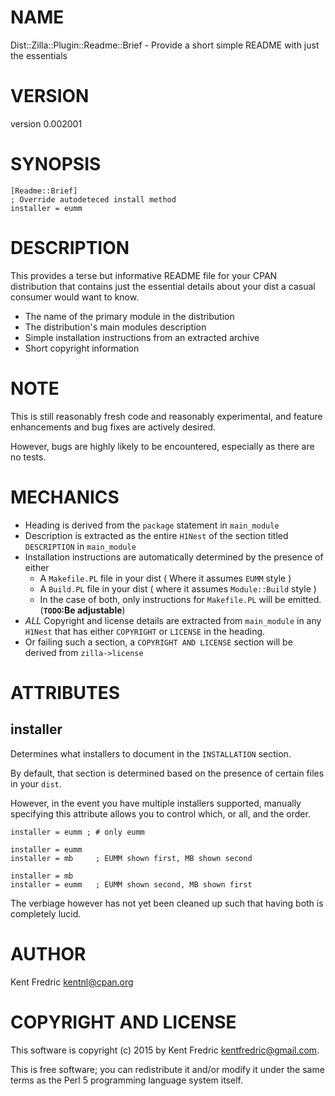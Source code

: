 # NAME

Dist::Zilla::Plugin::Readme::Brief - Provide a short simple README with just the essentials

# VERSION

version 0.002001

# SYNOPSIS

    [Readme::Brief]
    ; Override autodeteced install method
    installer = eumm

# DESCRIPTION

This provides a terse but informative README file for your CPAN distribution
that contains just the essential details about your dist a casual consumer would want to know.

- The name of the primary module in the distribution
- The distribution's main modules description
- Simple installation instructions from an extracted archive
- Short copyright information

# NOTE

This is still reasonably fresh code and reasonably experimental, and feature enhancements and bug fixes
are actively desired.

However, bugs are highly likely to be encountered, especially as there are no tests.

# MECHANICS

- Heading is derived from the `package` statement in `main_module`
- Description is extracted as the entire `H1Nest` of the section titled `DESCRIPTION` in `main_module`
- Installation instructions are automatically determined by the presence of either
    - A `Makefile.PL` file in your dist ( Where it assumes `EUMM` style )
    - A `Build.PL` file in your dist ( where it assumes `Module::Build` style )
    - In the case of both, only instructions for `Makefile.PL` will be emitted. (**`TODO`:Be adjustable**)
- _ALL_ Copyright and license details are extracted from `main_module` in any `H1Nest` that has either `COPYRIGHT` or `LICENSE` in the heading.
- Or failing such a section, a `COPYRIGHT AND LICENSE` section will be derived from `zilla->license`

# ATTRIBUTES

## installer

Determines what installers to document in the `INSTALLATION` section.

By default, that section is determined based on the presence of certain
files in your `dist`.

However, in the event you have multiple installers supported, manually specifying
this attribute allows you to control which, or all, and the order.

    installer = eumm ; # only eumm

    installer = eumm
    installer = mb     ; EUMM shown first, MB shown second

    installer = mb
    installer = eumm   ; EUMM shown second, MB shown first

The verbiage however has not yet been cleaned up such that having both is completely lucid.

# AUTHOR

Kent Fredric <kentnl@cpan.org>

# COPYRIGHT AND LICENSE

This software is copyright (c) 2015 by Kent Fredric <kentfredric@gmail.com>.

This is free software; you can redistribute it and/or modify it under
the same terms as the Perl 5 programming language system itself.
